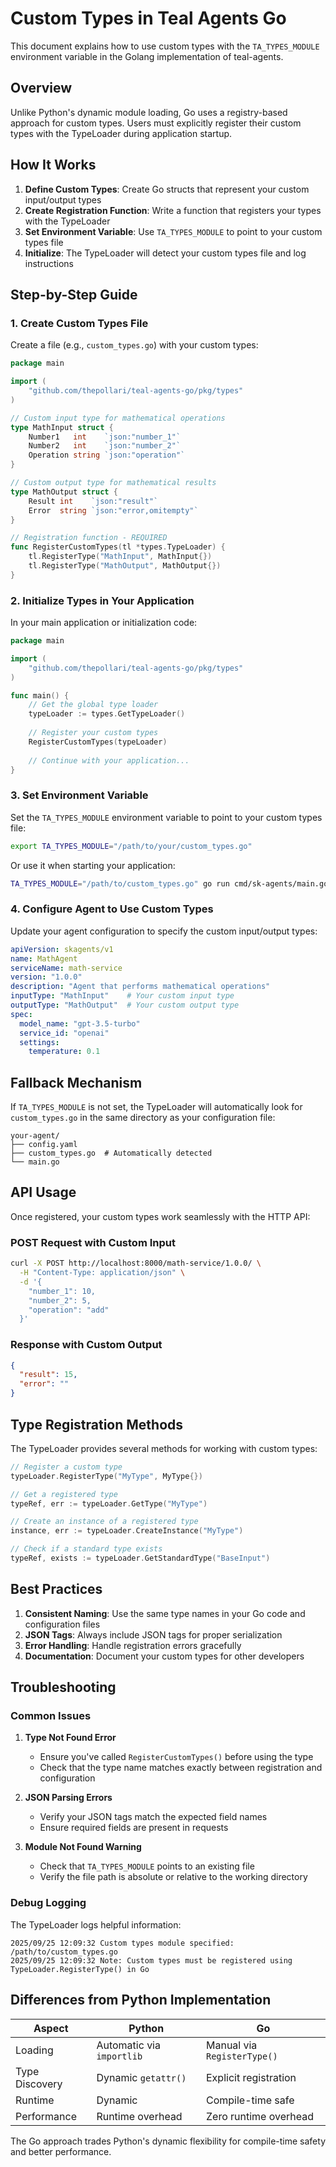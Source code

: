 # Custom Types in Teal Agents Go

This document explains how to use custom types with the `TA_TYPES_MODULE` environment variable in the Golang implementation of teal-agents.

## Overview

Unlike Python's dynamic module loading, Go uses a registry-based approach for custom types. Users must explicitly register their custom types with the TypeLoader during application startup.

## How It Works

1. **Define Custom Types**: Create Go structs that represent your custom input/output types
2. **Create Registration Function**: Write a function that registers your types with the TypeLoader
3. **Set Environment Variable**: Use `TA_TYPES_MODULE` to point to your custom types file
4. **Initialize**: The TypeLoader will detect your custom types file and log instructions

## Step-by-Step Guide

### 1. Create Custom Types File

Create a file (e.g., `custom_types.go`) with your custom types:

```go
package main

import (
    "github.com/thepollari/teal-agents-go/pkg/types"
)

// Custom input type for mathematical operations
type MathInput struct {
    Number1   int    `json:"number_1"`
    Number2   int    `json:"number_2"`
    Operation string `json:"operation"`
}

// Custom output type for mathematical results
type MathOutput struct {
    Result int    `json:"result"`
    Error  string `json:"error,omitempty"`
}

// Registration function - REQUIRED
func RegisterCustomTypes(tl *types.TypeLoader) {
    tl.RegisterType("MathInput", MathInput{})
    tl.RegisterType("MathOutput", MathOutput{})
}
```

### 2. Initialize Types in Your Application

In your main application or initialization code:

```go
package main

import (
    "github.com/thepollari/teal-agents-go/pkg/types"
)

func main() {
    // Get the global type loader
    typeLoader := types.GetTypeLoader()
    
    // Register your custom types
    RegisterCustomTypes(typeLoader)
    
    // Continue with your application...
}
```

### 3. Set Environment Variable

Set the `TA_TYPES_MODULE` environment variable to point to your custom types file:

```bash
export TA_TYPES_MODULE="/path/to/your/custom_types.go"
```

Or use it when starting your application:

```bash
TA_TYPES_MODULE="/path/to/custom_types.go" go run cmd/sk-agents/main.go
```

### 4. Configure Agent to Use Custom Types

Update your agent configuration to specify the custom input/output types:

```yaml
apiVersion: skagents/v1
name: MathAgent
serviceName: math-service
version: "1.0.0"
description: "Agent that performs mathematical operations"
inputType: "MathInput"    # Your custom input type
outputType: "MathOutput"  # Your custom output type
spec:
  model_name: "gpt-3.5-turbo"
  service_id: "openai"
  settings:
    temperature: 0.1
```

## Fallback Mechanism

If `TA_TYPES_MODULE` is not set, the TypeLoader will automatically look for `custom_types.go` in the same directory as your configuration file:

```
your-agent/
├── config.yaml
├── custom_types.go  # Automatically detected
└── main.go
```

## API Usage

Once registered, your custom types work seamlessly with the HTTP API:

### POST Request with Custom Input
```bash
curl -X POST http://localhost:8000/math-service/1.0.0/ \
  -H "Content-Type: application/json" \
  -d '{
    "number_1": 10,
    "number_2": 5,
    "operation": "add"
  }'
```

### Response with Custom Output
```json
{
  "result": 15,
  "error": ""
}
```

## Type Registration Methods

The TypeLoader provides several methods for working with custom types:

```go
// Register a custom type
typeLoader.RegisterType("MyType", MyType{})

// Get a registered type
typeRef, err := typeLoader.GetType("MyType")

// Create an instance of a registered type
instance, err := typeLoader.CreateInstance("MyType")

// Check if a standard type exists
typeRef, exists := typeLoader.GetStandardType("BaseInput")
```

## Best Practices

1. **Consistent Naming**: Use the same type names in your Go code and configuration files
2. **JSON Tags**: Always include JSON tags for proper serialization
3. **Error Handling**: Handle registration errors gracefully
4. **Documentation**: Document your custom types for other developers

## Troubleshooting

### Common Issues

1. **Type Not Found Error**
   - Ensure you've called `RegisterCustomTypes()` before using the type
   - Check that the type name matches exactly between registration and configuration

2. **JSON Parsing Errors**
   - Verify your JSON tags match the expected field names
   - Ensure required fields are present in requests

3. **Module Not Found Warning**
   - Check that `TA_TYPES_MODULE` points to an existing file
   - Verify the file path is absolute or relative to the working directory

### Debug Logging

The TypeLoader logs helpful information:

```
2025/09/25 12:09:32 Custom types module specified: /path/to/custom_types.go
2025/09/25 12:09:32 Note: Custom types must be registered using TypeLoader.RegisterType() in Go
```

## Differences from Python Implementation

| Aspect | Python | Go |
|--------|--------|-----|
| Loading | Automatic via `importlib` | Manual via `RegisterType()` |
| Type Discovery | Dynamic `getattr()` | Explicit registration |
| Runtime | Dynamic | Compile-time safe |
| Performance | Runtime overhead | Zero runtime overhead |

The Go approach trades Python's dynamic flexibility for compile-time safety and better performance.
